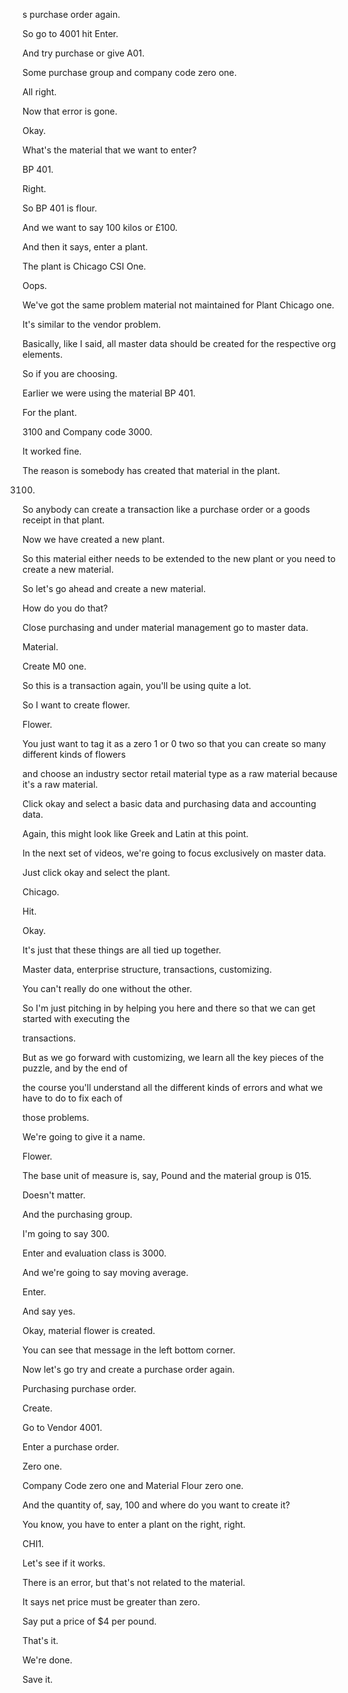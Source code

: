  
s purchase order again.

So go to 4001 hit Enter.

And try purchase or give A01.

Some purchase group and company code zero one.

All right.

Now that error is gone.

Okay.

What's the material that we want to enter?

BP 401.

Right.

So BP 401 is flour.

And we want to say 100 kilos or £100.

And then it says, enter a plant.

The plant is Chicago CSI One.

Oops.

We've got the same problem material not maintained for Plant Chicago one.

It's similar to the vendor problem.

Basically, like I said, all master data should be created for the respective org elements.

So if you are choosing.

Earlier we were using the material BP 401.

For the plant.

3100 and Company code 3000.

It worked fine.

The reason is somebody has created that material in the plant.

3100.

So anybody can create a transaction like a purchase order or a goods receipt in that plant.

Now we have created a new plant.

So this material either needs to be extended to the new plant or you need to create a new material.

So let's go ahead and create a new material.

How do you do that?

Close purchasing and under material management go to master data.

Material.

Create M0 one.

So this is a transaction again, you'll be using quite a lot.

So I want to create flower.

Flower.

You just want to tag it as a zero 1 or 0 two so that you can create so many different kinds of flowers

and choose an industry sector retail material type as a raw material because it's a raw material.

Click okay and select a basic data and purchasing data and accounting data.

Again, this might look like Greek and Latin at this point.

In the next set of videos, we're going to focus exclusively on master data.

Just click okay and select the plant.

Chicago.

Hit.

Okay.

It's just that these things are all tied up together.

Master data, enterprise structure, transactions, customizing.

You can't really do one without the other.

So I'm just pitching in by helping you here and there so that we can get started with executing the

transactions.

But as we go forward with customizing, we learn all the key pieces of the puzzle, and by the end of

the course you'll understand all the different kinds of errors and what we have to do to fix each of

those problems.

We're going to give it a name.

Flower.

The base unit of measure is, say, Pound and the material group is 015.

Doesn't matter.

And the purchasing group.

I'm going to say 300.

Enter and evaluation class is 3000.

And we're going to say moving average.

Enter.

And say yes.

Okay, material flower is created.

You can see that message in the left bottom corner.

Now let's go try and create a purchase order again.

Purchasing purchase order.

Create.

Go to Vendor 4001.

Enter a purchase order.

Zero one.

Company Code zero one and Material Flour zero one.

And the quantity of, say, 100 and where do you want to create it?

You know, you have to enter a plant on the right, right.

CHI1.

Let's see if it works.

There is an error, but that's not related to the material.

It says net price must be greater than zero.

Say put a price of $4 per pound.

That's it.

We're done.

Save it.